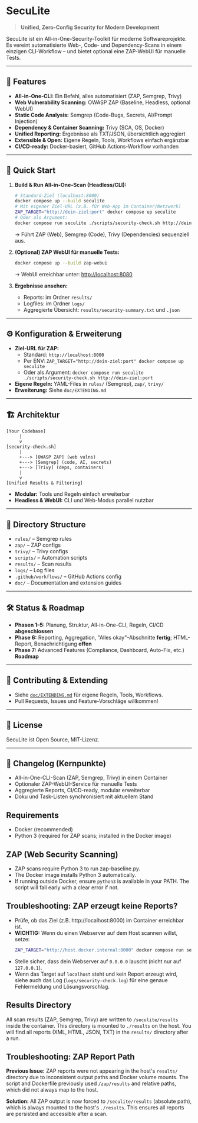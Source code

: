 # SecuLite

> **Unified, Zero-Config Security for Modern Development**

SecuLite ist ein All-in-One-Security-Toolkit für moderne Softwareprojekte. Es vereint automatisierte Web-, Code- und Dependency-Scans in einem einzigen CLI-Workflow – und bietet optional eine ZAP-WebUI für manuelle Tests.

---

## 🚀 Features

- **All-in-One-CLI:** Ein Befehl, alles automatisiert (ZAP, Semgrep, Trivy)
- **Web Vulnerability Scanning:** OWASP ZAP (Baseline, Headless, optional WebUI)
- **Static Code Analysis:** Semgrep (Code-Bugs, Secrets, AI/Prompt Injection)
- **Dependency & Container Scanning:** Trivy (SCA, OS, Docker)
- **Unified Reporting:** Ergebnisse als TXT/JSON, übersichtlich aggregiert
- **Extensible & Open:** Eigene Regeln, Tools, Workflows einfach ergänzbar
- **CI/CD-ready:** Docker-basiert, GitHub Actions-Workflow vorhanden

---

## 🏁 Quick Start

1. **Build & Run All-in-One-Scan (Headless/CLI):**
   ```sh
   # Standard-Ziel (localhost:8000)
   docker compose up --build seculite
   # Mit eigener Ziel-URL (z.B. für Web-App im Container/Netzwerk)
   ZAP_TARGET="http://dein-ziel:port" docker compose up seculite
   # Oder als Argument:
   docker compose run seculite ./scripts/security-check.sh http://dein-ziel:port
   ```
   → Führt ZAP (Web), Semgrep (Code), Trivy (Dependencies) sequenziell aus.

2. **(Optional) ZAP WebUI für manuelle Tests:**
   ```sh
   docker compose up --build zap-webui
   ```
   → WebUI erreichbar unter: [http://localhost:8080](http://localhost:8080)

3. **Ergebnisse ansehen:**
   - Reports: im Ordner `results/`
   - Logfiles: im Ordner `logs/`
   - Aggregierte Übersicht: `results/security-summary.txt` und `.json`

---

## ⚙️ Konfiguration & Erweiterung

- **Ziel-URL für ZAP:**
  - Standard: `http://localhost:8000`
  - Per ENV: `ZAP_TARGET="http://dein-ziel:port" docker compose up seculite`
  - Oder als Argument: `docker compose run seculite ./scripts/security-check.sh http://dein-ziel:port`
- **Eigene Regeln:** YAML-Files in `rules/` (Semgrep), `zap/`, `trivy/`
- **Erweiterung:** Siehe `doc/EXTENDING.md`

---

## 🏗 Architektur

```
[Your Codebase]
     |
     v
[security-check.sh]
     |
     +---> [OWASP ZAP] (web vulns)
     +---> [Semgrep] (code, AI, secrets)
     +---> [Trivy] (deps, containers)
     |
     v
[Unified Results & Filtering]
```
- **Modular:** Tools und Regeln einfach erweiterbar
- **Headless & WebUI:** CLI und Web-Modus parallel nutzbar

---

## 📂 Directory Structure

- `rules/` – Semgrep rules
- `zap/` – ZAP configs
- `trivy/` – Trivy configs
- `scripts/` – Automation scripts
- `results/` – Scan results
- `logs/` – Log files
- `.github/workflows/` – GitHub Actions config
- `doc/` – Documentation and extension guides

---

## 🛠️ Status & Roadmap

- **Phasen 1–5:** Planung, Struktur, All-in-One-CLI, Regeln, CI/CD **abgeschlossen**
- **Phase 6:** Reporting, Aggregation, "Alles okay"-Abschnitte **fertig**; HTML-Report, Benachrichtigung **offen**
- **Phase 7:** Advanced Features (Compliance, Dashboard, Auto-Fix, etc.) **Roadmap**

---

## 🤝 Contributing & Extending

- Siehe [`doc/EXTENDING.md`](doc/EXTENDING.md) für eigene Regeln, Tools, Workflows.
- Pull Requests, Issues und Feature-Vorschläge willkommen!

---

## 📄 License

SecuLite ist Open Source, MIT-Lizenz.

---

## 📝 Changelog (Kernpunkte)
- All-in-One-CLI-Scan (ZAP, Semgrep, Trivy) in einem Container
- Optionaler ZAP-WebUI-Service für manuelle Tests
- Aggregierte Reports, CI/CD-ready, modular erweiterbar
- Doku und Task-Listen synchronisiert mit aktuellem Stand

## Requirements
- Docker (recommended)
- Python 3 (required for ZAP scans; installed in the Docker image)

## ZAP (Web Security Scanning)
- ZAP scans require Python 3 to run zap-baseline.py.
- The Docker image installs Python 3 automatically.
- If running outside Docker, ensure `python3` is available in your PATH. The script will fail early with a clear error if not.

## Troubleshooting: ZAP erzeugt keine Reports?
- Prüfe, ob das Ziel (z.B. http://localhost:8000) im Container erreichbar ist.
- **WICHTIG:** Wenn du einen Webserver auf dem Host scannen willst, setze:
  ```sh
  ZAP_TARGET="http://host.docker.internal:8000" docker compose run seculite
  ```
- Stelle sicher, dass dein Webserver auf `0.0.0.0` lauscht (nicht nur auf `127.0.0.1`).
- Wenn das Target auf `localhost` steht und kein Report erzeugt wird, siehe auch das Log (`logs/security-check.log`) für eine genaue Fehlermeldung und Lösungsvorschlag.

## Results Directory

All scan results (ZAP, Semgrep, Trivy) are written to `/seculite/results` inside the container. This directory is mounted to `./results` on the host. You will find all reports (XML, HTML, JSON, TXT) in the `results/` directory after a run.

## Troubleshooting: ZAP Report Path

**Previous Issue:** ZAP reports were not appearing in the host's `results/` directory due to inconsistent output paths and Docker volume mounts. The script and Dockerfile previously used `/zap/results` and relative paths, which did not always map to the host.

**Solution:** All ZAP output is now forced to `/seculite/results` (absolute path), which is always mounted to the host's `./results`. This ensures all reports are persisted and accessible after a scan.
